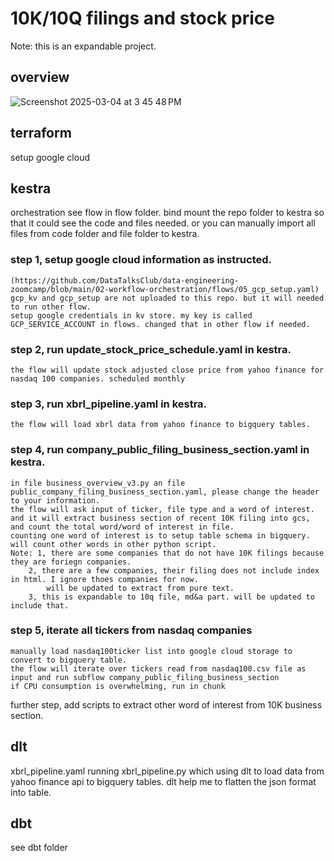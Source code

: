 # 10K/10Q filings and stock price

Note: this is an expandable project. 

## overview   
![Screenshot 2025-03-04 at 3 45 48 PM](https://github.com/user-attachments/assets/d04ac1ae-66ca-4ef2-b229-fe12ee59990c)


## terraform   
setup google cloud

## kestra
orchestration 
see flow in flow folder. 
bind mount the repo folder to kestra so that it could see the code and files needed. 
or you can manually import all files from code folder and file folder to kestra.

### step 1, setup google cloud information as instructed.   
    (https://github.com/DataTalksClub/data-engineering-zoomcamp/blob/main/02-workflow-orchestration/flows/05_gcp_setup.yaml)
    gcp_kv and gcp_setup are not uploaded to this repo. but it will needed to run other flow. 
    setup google credentials in kv store. my key is called GCP_SERVICE_ACCOUNT in flows. changed that in other flow if needed. 
### step 2, run update_stock_price_schedule.yaml in kestra.    
    the flow will update stock adjusted close price from yahoo finance for nasdaq 100 companies. scheduled monthly   
### step 3, run xbrl_pipeline.yaml in kestra.   
    the flow will load xbrl data from yahoo finance to bigquery tables.    
### step 4, run company_public_filing_business_section.yaml in kestra.    
    in file business_overview_v3.py an file public_company_filing_business_section.yaml, please change the header to your information.    
    the flow will ask input of ticker, file type and a word of interest.    
    and it will extract business section of recent 10K filing into gcs, and count the total word/word of interest in file. 
    counting one word of interest is to setup table schema in bigquery. will count other words in other python script.   
    Note: 1, there are some companies that do not have 10K filings because they are foriegn companies.    
        2, there are a few companies, their filing does not include index in html. I ignore thoes companies for now.    
            will be updated to extract from pure text.   
        3, this is expandable to 10q file, md&a part. will be updated to include that.   
### step 5, iterate all tickers from nasdaq companies   
    manually load nasdaq100ticker list into google cloud storage to convert to bigquery table.   
    the flow will iterate over tickers read from nasdaq100.csv file as input and run subflow company_public_filing_business_section
    if CPU consumption is overwhelming, run in chunk   
further step, add scripts to extract other word of interest from 10K business section.    

## dlt
xbrl_pipeline.yaml running xbrl_pipeline.py which using dlt to load data from yahoo finance api to bigquery tables. 
dlt help me to flatten the json format into table. 

## dbt
see dbt folder   
